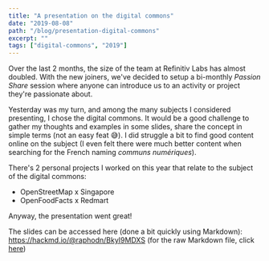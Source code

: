 ```yaml
---
title: "A presentation on the digital commons"
date: "2019-08-08"
path: "/blog/presentation-digital-commons"
excerpt: ""
tags: ["digital-commons", "2019"]
---
```


Over the last 2 months, the size of the team at Refinitiv Labs has almost doubled. With the new joiners, we've decided to setup a bi-monthly _Passion Share_ session where anyone can introduce us to an activity or project they're passionate about.

Yesterday was my turn, and among the many subjects I considered presenting, I chose the digital commons. It would be a good challenge to gather my thoughts and examples in some slides, share the concept in simple terms (not an easy feat :sweat_smile:). I did struggle a bit to find good content online on the subject (I even felt there were much better content when searching for the French naming _communs numériques_).

There's 2 personal projects I worked on this year that relate to the subject of the digital commons:
- OpenStreetMap x Singapore
- OpenFoodFacts x Redmart

Anyway, the presentation went great!

The slides can be accessed here (done a bit quickly using Markdown): <a href="https://hackmd.io/@raphodn/BkyI9MDXS" target="_blank" rel="noopener noreferrer">https://hackmd.io/@raphodn/BkyI9MDXS</a> (for the raw Markdown file, click <a href="https://github.com/raphodn/digital-commons-presentation/blob/master/digital-commons-presentation.md" target="_blank" rel="noopener noreferrer">here</a>)